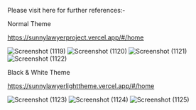 Please visit here for further references:-

Normal Theme

https://sunnylawyerproject.vercel.app/#/home

![Screenshot (1119)](https://user-images.githubusercontent.com/66839015/185852398-df08c78c-4a86-4ff9-9c59-9a9f6e5b9e32.png)
![Screenshot (1120)](https://user-images.githubusercontent.com/66839015/185852406-42d132c2-e2a3-4fad-a997-c54a76b330af.png)
![Screenshot (1121)](https://user-images.githubusercontent.com/66839015/185852408-4ae24486-057c-4ddd-92dc-35f6ad8494a4.png)
![Screenshot (1122)](https://user-images.githubusercontent.com/66839015/185852415-c4e0e200-58b3-495d-b878-93568088fba4.png)


Black & White Theme

https://sunnylawyerlighttheme.vercel.app/#/home

![Screenshot (1123)](https://user-images.githubusercontent.com/66839015/185853581-94691422-0556-4b32-8ca9-7497cf6589f1.png)
![Screenshot (1124)](https://user-images.githubusercontent.com/66839015/185853598-c6b9238b-cbc4-4b98-bf9d-62a562a0131f.png)
![Screenshot (1125)](https://user-images.githubusercontent.com/66839015/185853602-f4e61513-a398-4d38-9541-cc4d2c49f2f9.png)
